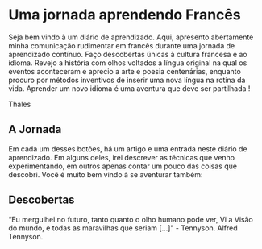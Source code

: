 # Uma jornada aprendendo Francês

Seja bem vindo à um diário de aprendizado. Aqui, apresento abertamente minha comunicação rudimentar em francês durante uma jornada de aprendizado contínuo. Faço descobertas únicas à cultura francesa e ao idioma. Revejo a história com olhos voltados a língua original na qual os eventos aconteceram e aprecio a arte e poesia centenárias, enquanto procuro por métodos inventivos de inserir uma nova língua na rotina da vida. Aprender um novo idioma é uma aventura que deve ser partilhada !

Thales


## A Jornada


Em cada um desses botões, há um artigo e uma entrada neste diário de aprendizado. Em alguns deles, irei descrever as técnicas que venho experimentando, em outros apenas contar um pouco das coisas que descobri. Você é muito bem vindo à se aventurar também:


## Descobertas

“Eu mergulhei no futuro, tanto quanto o olho humano pode ver, Vi a Visão do mundo, e todas as maravilhas que seriam [...]"  - Tennyson. Alfred Tennyson.